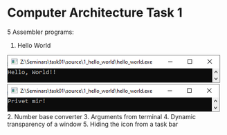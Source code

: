 # Computer Architecture Task 1

5 Assembler programs:
1.  Hello World

![picture 1](https://raw.githubusercontent.com/OlegStanKoptev/task01/master/source/1_hello_world/1.png)
![picture 2](https://raw.githubusercontent.com/OlegStanKoptev/task01/master/source/1_hello_world/2.png)
2.  Number base converter
3.  Arguments from terminal
4.  Dynamic transparency of a window
5.  Hiding the icon from a task bar
